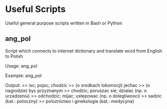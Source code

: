 Useful Scripts
=============

Useful general purpose scripts written in Bash or Python

ang\_pol 
-------------
Script which connects to internet dictionary and translate word from English to
Polish

Usage: 
   ang\_pol <englishWord>

Example: 
  ang\_pol <go>
  
  Output:
    >> isc; pojsc; chodzic
    >> (o srodkach lokomocji) jechac
    >> (o nagrodzie) byc przyznanym
    >> chodzic; poruszac sie; dzialac (np. o urzadzeniu)
    >> odchodzic; mijac; ustepowac (np. o dolegliwosci)
    >> sadzic (kat.: potoczny)
    >> poloznictwo i ginekologia (kat.: medycyna)






